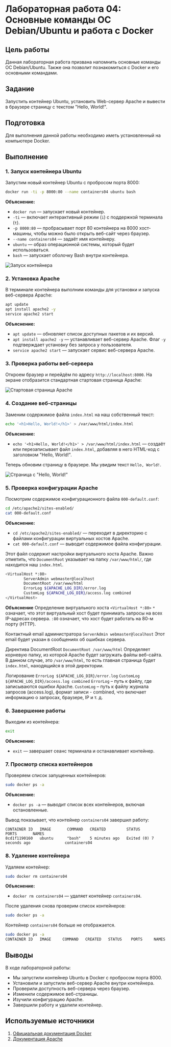 # Лабораторная работа 04: Основные команды ОС Debian/Ubuntu и работа с Docker

## Цель работы
Данная лабораторная работа призвана напомнить основные команды ОС Debian/Ubuntu. Также она позволит познакомиться с Docker и его основными командами.

## Задание
Запустить контейнер Ubuntu, установить Web-сервер Apache и вывести в браузере страницу с текстом "Hello, World!".

## Подготовка
Для выполнения данной работы необходимо иметь установленный на компьютере Docker.

## Выполнение

### 1. Запуск контейнера Ubuntu
Запустим новый контейнер Ubuntu с пробросом порта 8000:
```bash
docker run -ti -p 8000:80 --name containers04 ubuntu bash
```
**Объяснение:**
- `docker run` — запускает новый контейнер.
- `-ti` — включает интерактивный режим (`i`) с поддержкой терминала (`t`).
- `-p 8000:80` — пробрасывает порт 80 контейнера на 8000 хост-машины, чтобы можно было открыть веб-сайт через браузер.
- `--name containers04` — задаёт имя контейнеру.
- `ubuntu` — образ операционной системы, который будет использоваться.
- `bash` — запускает оболочку Bash внутри контейнера.

![Запуск контейнера](img/docker_run1.png)

### 2. Установка Apache
В терминале контейнера выполним команды для установки и запуска веб-сервера Apache:
```bash
apt update  
apt install apache2 -y  
service apache2 start  
```
**Объяснение:**
- `apt update` — обновляет список доступных пакетов и их версий.
- `apt install apache2 -y` — устанавливает веб-сервер Apache. Флаг `-y` подтверждает установку без запроса у пользователя.
- `service apache2 start` — запускает сервис веб-сервера Apache.

### 3. Проверка работы веб-сервера
Откроем браузер и перейдём по адресу `http://localhost:8000`. 
На экране отобразится стандартная стартовая страница Apache:

![Стартовая страница Apache](img/website_default.png)

### 4. Создание веб-страницы
Заменим содержимое файла `index.html` на наш собственный текст:
```bash
echo '<h1>Hello, World!</h1>' > /var/www/html/index.html
```
**Объяснение:**
- `echo '<h1>Hello, World!</h1>' > /var/www/html/index.html` — создаёт или перезаписывает файл `index.html`, добавляя в него HTML-код с заголовком "Hello, World!".

Теперь обновим страницу в браузере. Мы увидим текст `Hello, World!`.

![Страница с "Hello, World!"](img/website_h1.png)

### 5. Проверка конфигурации Apache
Посмотрим содержимое конфигурационного файла `000-default.conf`:
```bash
cd /etc/apache2/sites-enabled/
cat 000-default.conf
```
**Объяснение:**
- `cd /etc/apache2/sites-enabled/` — переходит в директорию с файлами конфигурации виртуальных хостов Apache.
- `cat 000-default.conf` — выводит содержимое файла конфигурации.

Этот файл содержит настройки виртуального хоста Apache. Важно отметить, что `DocumentRoot` указывает на папку `/var/www/html/`, где находится наш `index.html`.
```bash
<VirtualHost *:80>
        ServerAdmin webmaster@localhost
        DocumentRoot /var/www/html
        ErrorLog ${APACHE_LOG_DIR}/error.log
        CustomLog ${APACHE_LOG_DIR}/access.log combined
</VirtualHost>
```
**Объяснение**
Определение виртуального хоста
`<VirtualHost *:80>`
`*` означает, что этот виртуальный хост будет принимать запросы на всех IP-адресах сервера.
`:80` означает, что хост будет работать на 80-м порту (HTTP).

Контактный email администратора
`ServerAdmin webmaster@localhost`
Этот email будет указан в сообщениях об ошибках сервера.

Директива DocumentRoot
`DocumentRoot /var/www/html`
Определяет корневую папку, из которой Apache будет загружать файлы веб-сайта.
В данном случае, это `/var/www/html`, то есть главная страница будет `index.html`, находящийся в этой директории.

Логирование
`ErrorLog ${APACHE_LOG_DIR}/error.log`
`CustomLog ${APACHE_LOG_DIR}/access.log combined`
`ErrorLog` – путь к файлу, где записываются ошибки Apache.
`CustomLog` – путь к файлу журнала запросов (access.log), формат записи - combined, что включает информацию о запросах, браузере, IP и т. д.


### 6. Завершение работы
Выходим из контейнера:
```bash
exit
```
**Объяснение:**
- `exit` — завершает сеанс терминала и останавливает контейнер.

### 7. Просмотр списка контейнеров
Проверяем список запущенных контейнеров:
```bash
sudo docker ps -a
```
**Объяснение:**
- `docker ps -a` — выводит список всех контейнеров, включая остановленные.

Вывод показывает, что контейнер `containers04` завершил работу:
```
CONTAINER ID   IMAGE       COMMAND   CREATED         STATUS                     PORTS       NAMES
8cd1f1190160   ubuntu      "bash"    5 minutes ago   Exited (0) 7 seconds ago               containers04
```

### 8. Удаление контейнера
Удаляем контейнер:
```bash
sudo docker rm containers04
```
**Объяснение:**
- `docker rm containers04` — удаляет контейнер `containers04`.

После удаления снова проверим список контейнеров:
```bash
sudo docker ps -a
```
Контейнер `containers04` больше не отображается.
```bash
sudo docker ps -a
CONTAINER ID   IMAGE     COMMAND   CREATED   STATUS    PORTS     NAMES
```

## Выводы
В ходе лабораторной работы:
- Мы запустили контейнер Ubuntu в Docker с пробросом порта 8000.
- Установили и запустили веб-сервер Apache внутри контейнера.
- Проверили доступность веб-сервера через браузер.
- Изменили содержимое веб-страницы.
- Изучили конфигурацию Apache.
- Завершили работу и удалили контейнер.

## Используемые источники
1. [Официальная документация Docker](https://docs.docker.com/)
2. [Документация Apache](https://httpd.apache.org/)

